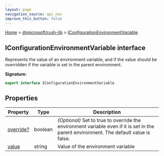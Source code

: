 ```yaml
---
layout: page
navigation_source: api_nav
improve_this_button: false
---
```



[Home](./index.md) &gt; [@microsoft/rush-lib](./rush-lib.md) &gt; [IConfigurationEnvironmentVariable](./rush-lib.iconfigurationenvironmentvariable.md)

## IConfigurationEnvironmentVariable interface

Represents the value of an environment variable, and if the value should be overridden if the variable is set in the parent environment.

<b>Signature:</b>

```typescript
export interface IConfigurationEnvironmentVariable
```

## Properties

|  Property | Type | Description |
|  --- | --- | --- |
|  [override?](./rush-lib.iconfigurationenvironmentvariable.override.md) | boolean | <i>(Optional)</i> Set to true to override the environment variable even if it is set in the parent environment. The default value is false. |
|  [value](./rush-lib.iconfigurationenvironmentvariable.value.md) | string | Value of the environment variable |
